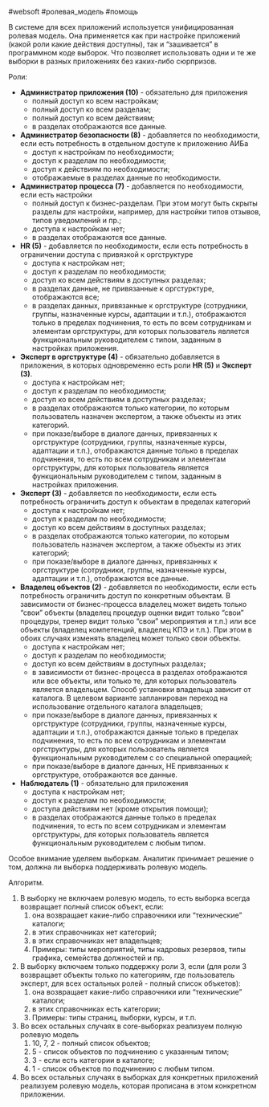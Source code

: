 #websoft #ролевая_модель #помощь

В системе для всех приложений используется унифицированная ролевая модель. Она применяется как при настройке приложений (какой роли какие действия доступны), так и “зашивается” в программном коде выборок. Что позволяет использовать одни и те же выборки в разных приложениях без каких-либо сюрпризов.

Роли:

- **Администратор приложения (10)** - обязательно для приложения
    - полный доступ ко всем настройкам; 
    - полный доступ ко всем разделам;
    - полный доступ ко всем действиям;
    - в разделах отображаются все данные.
- **Администратор безопасности (8)** - добавляется по необходимости, если есть потребность в отдельном доступе к приложению АИБа
    - доступ к настройкам по необходимости;
    - доступ к разделам по необходимости;
    - доступ к действиям по необходимости;
    - отображаемые в разделах данные по необходимости.
- **Администратор процесса (7)** - добавляется по необходимости, если есть настройки
    - полный доступ к бизнес-разделам. При этом могут быть скрыты разделы для настройки, например, для настройки типов отзывов, типов уведомлений и пр.;
    - доступа к настройкам нет;
    - в разделах отображаются все данные.
- **HR (5)** - добавляется по необходимости, если есть потребность в ограничении доступа с привязкой к оргструктуре
    - доступа к настройкам нет;
    - доступ к разделам по необходимости;
    - доступ ко всем действиям в доступных разделах;
    - в разделах данные, не привязанные к оргстурктуре, отображаются все;
    - в разделах данных, привязанные к оргструктуре (сотрудники, группы, назначенные курсы, адаптации и т.п.), отображаются только в пределах подчинения, то есть по всем сотрудникам и элементам оргструктуры, для которых пользователь является функциональным руководителем с типом, заданным в настройках приложения.
- **Эксперт в оргструктуре (4)** - обязательно добавляется в приложения, в которых одновременно есть роли **HR (5)** и **Эксперт (3)**.
    - доступа к настройкам нет;
    - доступ к разделам по необходимости;
    - доступ ко всем действиям в доступных разделах;
    - в разделах отображаются только категории, по которым пользователь назначен экспертом, а также объекты из этих категорий.
    - при показе/выборе в диалоге данных, привязанных к оргструктуре (сотрудники, группы, назначенные курсы, адаптации и т.п.), отображаются данные только в пределах подчинения, то есть по всем сотрудникам и элементам оргструктуры, для которых пользователь является функциональным руководителем с типом, заданным в настройках приложения.
- **Эксперт (3)** - добавляется по необходимости, если есть потребность ограничить доступ к объектам в пределах категорий
    - доступа к настройкам нет;
    - доступ к разделам по необходимости;
    - доступ ко всем действиям в доступных разделах;
    - в разделах отображаются только категории, по которым пользователь назначен экспертом, а также объекты из этих категорий;
    - при показе/выборе в диалоге данных, привязанных к оргструктуре (сотрудники, группы, назначенные курсы, адаптации и т.п.), отображаются все данные.
- **Владелец объектов (2)** - добавляется по необходимости, если есть потребность ограничить доступ по конкретным объектам. В зависимости от бизнес-процесса владелец может видеть только “свои” объекты (владелец процедур оценки видит только “свои” процедуры, тренер видит только “свои” мероприятия и т.п.) или все объекты (владелец компетенций, владелец КПЭ и т.п.). При этом в обоих случаях изменять владелец может только свои объекты.
    - доступа к настройкам нет;
    - доступ к разделам по необходимости;
    - доступ ко всем действиям в доступных разделах;
    - в зависимости от бизнес-процесса в разделах отображаются или все объекты, или только те, для которых пользователь является владельцем. Способ установки владельца зависит от каталога. В целевом варианте запланирован переход на использование отдельного каталога владельцев;
    - при показе/выборе в диалоге данных, привязанных к оргструктуре (сотрудники, группы, назначенные курсы, адаптации и т.п.), отображаются данные только в пределах подчинения, то есть по всем сотрудникам и элементам оргструктуры, для которых пользователь является функциональным руководителем с со специальной операцией;
    - при показе/выборе в диалоге данных, НЕ привязанных к оргструктуре, отображаются все данные.
- **Наблюдатель (1)** - обязательно для приложения
    - доступа к настройкам нет;
    - доступ к разделам по необходимости;
    - доступа действиям нет (кроме открытия помощи);
    - в разделах отображаются данные только в пределах подчинения, то есть по всем сотрудникам и элементам оргструктуры, для которых пользователь является функциональным руководителем с любым типом.

Особое внимание уделяем выборкам. Аналитик принимает решение о том, должна ли выборка поддерживать ролевую модель. 

Алгоритм.

1. В выборку не включаем ролевую модель, то есть выборка всегда возвращает полный список объект, если:
    1. она возвращает какие-либо справочники или “технические” каталоги;
    2. в этих справочниках нет категорий;
    3. в этих справочниках нет владельцев;
    4. Примеры: типы мероприятий, типы кадровых резервов, типы графика, семейства должностей и пр.
2. В выборку включаем только поддержку роли 3, если (для роли 3 возвращает объекты только по категориям, где пользователь эксперт, для всех остальных ролей - полный список объкетов):
    1. она возвращает какие-либо справочники или “технические” каталоги;
    2. в этих справочниках есть категории;
    3. Примеры: типы страниц, выборки, курсы, и т.п.
3. Во всех остальных случаях в core-выборках реализуем полную ролевую модель
    1. 10, 7, 2 - полный список объектов;
    2. 5 - список объектов по подчинению с указанным типом;
    3. 3 - если есть категории в каталоге;
    4. 1 - список объектов по подчинению с любым типом.
4. Во всех остальных случаях в выборках для конкретных приложений реализуем ролевую модель, которая прописана в этом конкретном приложении.